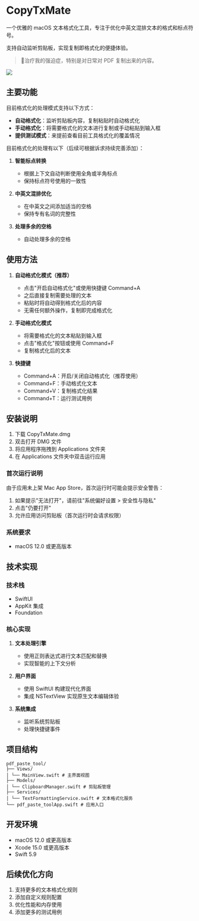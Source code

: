 # CopyTxMate

一个优雅的 macOS 文本格式化工具，专注于优化中英文混排文本的格式和标点符号。

支持自动监听剪贴板，实现复制即格式化的便捷体验。

> 🥹治疗我的强迫症，特别是对日常对 PDF 复制出来的内容。

![](https://img.zhengyua.cn/blog/202411231310206.png)

## 主要功能

目前格式化的处理模式支持以下方式：

- **自动格式化**：监听剪贴板内容，复制粘贴时自动格式化
- **手动格式化**：将需要格式化的文本进行复制或手动粘贴到输入框
- **提供测试模式**：来提前查看目前工具格式化的覆盖情况

目前格式化的处理有以下（后续可根据诉求持续完善添加）：

1. **智能标点转换**
   - 根据上下文自动判断使用全角或半角标点
   - 保持标点符号使用的一致性

2. **中英文混排优化**
   - 在中英文之间添加适当的空格
   - 保持专有名词的完整性

3. **处理多余的空格**
   - 自动处理多余的空格

## 使用方法

1. **自动格式化模式（推荐）**
   - 点击"开启自动格式化"或使用快捷键 Command+A
   - 之后直接复制需要处理的文本
   - 粘贴时将自动得到格式化后的内容
   - 无需任何额外操作，复制即完成格式化

2. **手动格式化模式**
   - 将需要格式化的文本粘贴到输入框
   - 点击"格式化"按钮或使用 Command+F
   - 复制格式化后的文本

3. **快捷键**
   - Command+A：开启/关闭自动格式化（推荐使用）
   - Command+F：手动格式化文本
   - Command+V：复制格式化结果
   - Command+T：运行测试用例

## 安装说明

1. 下载 CopyTxMate.dmg
2. 双击打开 DMG 文件
3. 将应用程序拖拽到 Applications 文件夹
4. 在 Applications 文件夹中双击运行应用

### 首次运行说明

由于应用未上架 Mac App Store，首次运行时可能会提示安全警告：

1. 如果提示"无法打开"，请前往"系统偏好设置 > 安全性与隐私"
2. 点击"仍要打开"
3. 允许应用访问剪贴板（首次运行时会请求权限）

### 系统要求

- macOS 12.0 或更高版本

## 技术实现

### 技术栈

- SwiftUI
- AppKit 集成
- Foundation

### 核心实现

1. **文本处理引擎**
   - 使用正则表达式进行文本匹配和替换
   - 实现智能的上下文分析

2. **用户界面**
   - 使用 SwiftUI 构建现代化界面
   - 集成 NSTextView 实现原生文本编辑体验

3. **系统集成**
   - 监听系统剪贴板
   - 处理快捷键事件

## 项目结构

```plaintext
pdf_paste_tool/
├── Views/
│ └── MainView.swift # 主界面视图
├── Models/
│ └── ClipboardManager.swift # 剪贴板管理
├── Services/
│ └── TextFormattingService.swift # 文本格式化服务
└── pdf_paste_toolApp.swift # 应用入口
```

## 开发环境

- macOS 12.0 或更高版本
- Xcode 15.0 或更高版本
- Swift 5.9

## 后续优化方向

1. 支持更多的文本格式化规则
2. 添加自定义规则配置
3. 优化性能和内存使用
4. 添加更多的测试用例
